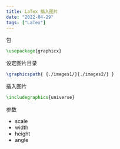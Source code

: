 ```yaml
---
title: LaTex 插入图片
date: "2022-04-29"
tags: ["LaTex"]
---
```

包
```latex
\usepackage{graphicx}
```

设定图片目录
```latex
\graphicspath{ {./images1/}{./images2/} }
```
插入图片
```latex
\includegraphics{universe}
```
参数
- scale
- width
- height
- angle
